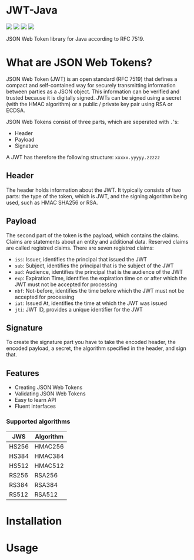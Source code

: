 # JWT-Java

![](https://github./BastiaanJansen/JWT-Java/workflows/Build/badge.svg)
![](https://github.com/BastiaanJansen/JWT-Java/workflows/Test/badge.svg)
![](https://img.shields.io/github/license/BastiaanJansen/JWT-Java)
![](https://img.shields.io/github/issues/BastiaanJansen/JWT-Java)

JSON Web Token library for Java according to RFC 7519.

# What are JSON Web Tokens?

JSON Web Token (JWT) is an open standard (RFC 7519) that defines a compact and self-contained way for securely transmitting information between parties as a JSON object. This information can be verified and trusted because it is digitally signed. JWTs can be signed using a secret (with the HMAC algorithm) or a public / private key pair using RSA or ECDSA.

JSON Web Tokens consist of three parts, which are seperated with `.`'s:
* Header
* Payload
* Signature

A JWT has therefore the following structure: `xxxxx.yyyyy.zzzzz`

## Header

The header holds information about the JWT. It typically consists of two parts: the type of the token, which is JWT, and the signing algorithm being used, such as HMAC SHA256 or RSA.

## Payload

The second part of the token is the payload, which contains the claims. Claims are statements about an entity and additional data. Reserved claims are called registred claims. There are seven registred claims:
* `iss`: Issuer, identifies the principal that issued the JWT
* `sub`: Subject, identifies the principal that is the subject of the JWT
* `aud`: Audience, identifies the principal that is the audience of the JWT
* `exp`: Expiration Time, identifies the expiration time on or after which the JWT must not be accepted for processing
* `nbf`: Not-before, identifies the time before which the JWT must not be accepted for processing
* `iat`: Issued At, identifies the time at which the JWT was issued
* `jti`: JWT ID, provides a unique identifier for the JWT

## Signature

To create the signature part you have to take the encoded header, the encoded payload, a secret, the algorithm specified in the header, and sign that.

## Features

* Creating JSON Web Tokens
* Validating JSON Web Tokens
* Easy to learn API
* Fluent interfaces 

### Supported algorithms

| JWS        | Algorithm     |
| -----------|---------------|
| HS256      | HMAC256       |
| HS384      | HMAC384       |
| HS512      | HMAC512       |
| RS256      | RSA256        |
| RS384      | RSA384        |
| RS512      | RSA512

# Installation

# Usage
